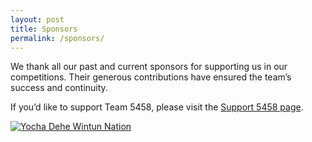 ```yaml
---
layout: post
title: Sponsors
permalink: /sponsors/
---
```


We thank all our past and current sponsors for supporting us in our competitions. Their generous contributions have ensured the team’s success and continuity.

If you’d like to support Team 5458, please visit the [Support 5458 page](/support/).

[![Yocha Dehe Wintun Nation]({{{site.baseurl}}}/images/sponsors/yocha-dehe.png "Yocha Dehe Wintun Nation")](http://www.yochadehe.org/)

